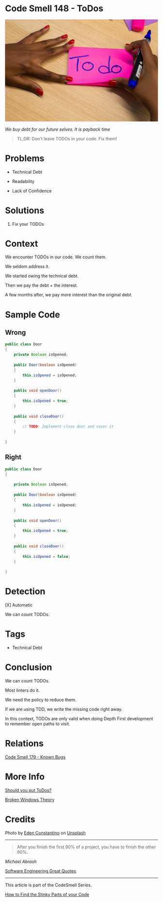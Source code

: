 # Code Smell 148 - ToDos

![Code Smell 148 - ToDos](Code%20Smell%20148%20-%20ToDos.jpg)

*We buy debt for our future selves. It is payback time*

> TL;DR: Don't leave TODOs in your code. Fix them!

# Problems

- Technical Debt

- Readability

- Lack of Confidence

# Solutions

1. Fix your TODOs

# Context

We encounter TODOs in our code. We count them.

We seldom address it.

We started owing the technical debt.

Then we pay the debt + the interest.

A few months after, we pay more interest than the original debt.

# Sample Code

## Wrong

[Gist Url]: # (https://gist.github.com/mcsee/76fb2f5fada656e6dd5be6989351e91c)

```java
public class Door
{ 
    private Boolean isOpened;
    
    public Door(boolean isOpened)
    {       
        this.isOpened = isOpened;
    }      
    
    public void openDoor()
    {
        this.isOpened = true;
    }
    
    public void closeDoor()
    {
        // TODO: Implement close door and cover it
    }      
    
}
```

## Right

[Gist Url]: # (https://gist.github.com/mcsee/2d1fcb683f9c9c0391c7c369baf54bff)

```java
public class Door
{
 
    private Boolean isOpened;
    
    public Door(boolean isOpened)
    {       
        this.isOpened = isOpened;
    }      
    
    public void openDoor()
    {
        this.isOpened = true;
    }
    
    public void closeDoor()
    {
        this.isOpened = false;
    }      
    
}
```

# Detection

[X] Automatic 

We can count TODOs.

# Tags

- Technical Debt

# Conclusion

We can count TODOs.

Most linters do it.

We need the policy to reduce them.

If we are using TDD, we write the missing code right away.

In this context, TODOs are only valid when doing Depth First development to remember open paths to visit.

# Relations

[Code Smell 179 - Known Bugs](https://github.com/mcsee/Software-Design-Articles/tree/main/Articles/Code%20Smells/Code%20Smell%20179%20-%20Known%20Bugs/readme.md)

# More Info

[Should you put ToDos?](https://www.osedea.com/en/blog/should-you-put-todos-in-the-source-code)

[Broken Windows Theory](https://en.wikipedia.org/wiki/Broken_windows_theory)

# Credits

Photo by [Eden Constantino](https://unsplash.com/@edenconstantin0) on [Unsplash](https://unsplash.com/s/photos/todo)
  
* * *

> After you finish the first 90% of a project, you have to finish the other 90%.

_Michael Abrash_
 
[Software Engineering Great Quotes](https://github.com/mcsee/Software-Design-Articles/tree/main/Articles/Quotes/Software%20Engineering%20Great%20Quotes/readme.md)

* * *

This article is part of the CodeSmell Series.

[How to Find the Stinky Parts of your Code](https://github.com/mcsee/Software-Design-Articles/tree/main/Articles/Code%20Smells/How%20to%20Find%20the%20Stinky%20parts%20of%20your%20Code/readme.md)